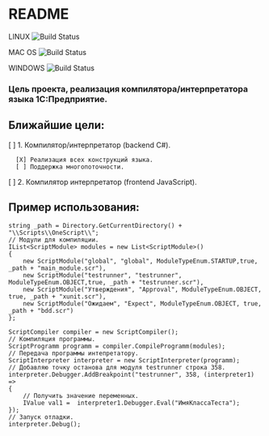 # README #

LINUX ![Build Status](https://lexx23.visualstudio.com/_apis/public/build/definitions/b433d1a6-320a-4ade-874e-b6b1510f640c/2/badge)

MAC OS ![Build Status](https://lexx23.visualstudio.com/_apis/public/build/definitions/b433d1a6-320a-4ade-874e-b6b1510f640c/3/badge)

WINDOWS ![Build Status](https://lexx23.visualstudio.com/_apis/public/build/definitions/b433d1a6-320a-4ade-874e-b6b1510f640c/1/badge)

### Цель проекта, реализация компилятора/интерпретатора языка 1С:Предприятие.

## Ближайшие цели:

[ ] 1. Компилятор/интерпретатор (backend C#).

      [X] Реализация всех конструкций языка.
      [ ] Поддержка многопоточности.
      
[ ] 2. Компилятор интерпретатор (frontend JavaScript).


## Пример использования:

	string _path = Directory.GetCurrentDirectory() + "\\Scripts\\OneScript\\";
	// Модули для компиляции.
	IList<ScriptModule> modules = new List<ScriptModule>()
	{
		new ScriptModule("global", "global", ModuleTypeEnum.STARTUP,true, _path + "main_module.scr"),
		new ScriptModule("testrunner", "testrunner", ModuleTypeEnum.OBJECT,true, _path + "testrunner.scr"),
		new ScriptModule("Утверждения", "Approval", ModuleTypeEnum.OBJECT, true, _path + "xunit.scr"),
		new ScriptModule("Ожидаем", "Expect", ModuleTypeEnum.OBJECT, true, _path + "bdd.scr")
	};

	ScriptCompiler compiler = new ScriptCompiler();
	// Компиляция программы.
	ScriptProgramm programm = compiler.CompileProgramm(modules);
	// Передача программы интепретатору.
	ScriptInterpreter interpreter = new ScriptInterpreter(programm);
	// Добавляю точку останова для модуля testrunner строка 358.
	interpreter.Debugger.AddBreakpoint("testrunner", 358, (interpreter1) =>
	{
		// Получить значение переменных.
		IValue val1 =  interpreter1.Debugger.Eval("ИмяКлассаТеста");
	});
	// Запуск отладки.
	interpreter.Debug();
